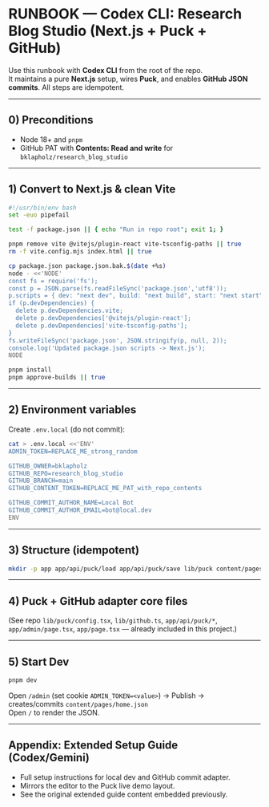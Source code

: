 # RUNBOOK — Codex CLI: Research Blog Studio (Next.js + Puck + GitHub)

Use this runbook with **Codex CLI** from the root of the repo.  
It maintains a pure **Next.js** setup, wires **Puck**, and enables **GitHub JSON commits**. All steps are idempotent.

---

## 0) Preconditions
- Node 18+ and `pnpm`
- GitHub PAT with **Contents: Read and write** for `bklapholz/research_blog_studio`

---

## 1) Convert to Next.js & clean Vite
```bash
#!/usr/bin/env bash
set -euo pipefail

test -f package.json || { echo "Run in repo root"; exit 1; }

pnpm remove vite @vitejs/plugin-react vite-tsconfig-paths || true
rm -f vite.config.mjs index.html || true

cp package.json package.json.bak.$(date +%s)
node - <<'NODE'
const fs = require('fs');
const p = JSON.parse(fs.readFileSync('package.json','utf8'));
p.scripts = { dev: "next dev", build: "next build", start: "next start" };
if (p.devDependencies) {
  delete p.devDependencies.vite;
  delete p.devDependencies['@vitejs/plugin-react'];
  delete p.devDependencies['vite-tsconfig-paths'];
}
fs.writeFileSync('package.json', JSON.stringify(p, null, 2));
console.log('Updated package.json scripts -> Next.js');
NODE

pnpm install
pnpm approve-builds || true
```

---

## 2) Environment variables
Create `.env.local` (do not commit):
```bash
cat > .env.local <<'ENV'
ADMIN_TOKEN=REPLACE_ME_strong_random

GITHUB_OWNER=bklapholz
GITHUB_REPO=research_blog_studio
GITHUB_BRANCH=main
GITHUB_CONTENT_TOKEN=REPLACE_ME_PAT_with_repo_contents

GITHUB_COMMIT_AUTHOR_NAME=Local Bot
GITHUB_COMMIT_AUTHOR_EMAIL=bot@local.dev
ENV
```

---

## 3) Structure (idempotent)
```bash
mkdir -p app app/api/puck/load app/api/puck/save lib/puck content/pages
```

---

## 4) Puck + GitHub adapter core files
(See repo `lib/puck/config.tsx`, `lib/github.ts`, `app/api/puck/*`, `app/admin/page.tsx`, `app/page.tsx` — already included in this project.)

---

## 5) Start Dev
```bash
pnpm dev
```
Open `/admin` (set cookie `ADMIN_TOKEN=<value>`) → Publish → creates/commits `content/pages/home.json`  
Open `/` to render the JSON.

---

## Appendix: Extended Setup Guide (Codex/Gemini)

- Full setup instructions for local dev and GitHub commit adapter.
- Mirrors the editor to the Puck live demo layout.
- See the original extended guide content embedded previously.
